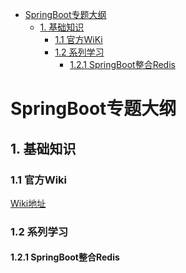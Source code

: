 <!-- GFM-TOC -->
* [SpringBoot专题大纲](#springboot专题大纲)
    * [1. 基础知识](#1-基础知识)
       * [1.1 官方WiKi](#11-官方wiki)
       * [1.2 系列学习](#12-系列学习)
         * [1.2.1 SpringBoot整合Redis](#121-springboot整合redis) 
    
<!-- GFM-TOC -->
# SpringBoot专题大纲
## 1. 基础知识
### 1.1 官方Wiki

[Wiki地址](https://docs.spring.io/spring-boot/docs/current/)

### 1.2 系列学习
#### 1.2.1 SpringBoot整合Redis
